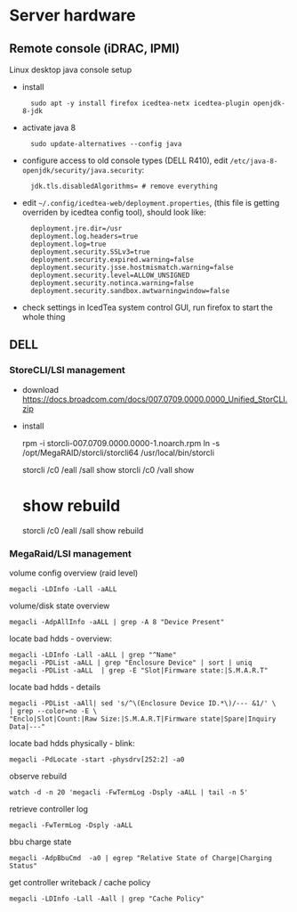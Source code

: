 Server hardware
===============

Remote console (iDRAC, IPMI)
----------------------------

Linux desktop java console setup

* install

        sudo apt -y install firefox icedtea-netx icedtea-plugin openjdk-8-jdk

* activate java 8

        sudo update-alternatives --config java

* configure access to old console types (DELL R410), edit `/etc/java-8-openjdk/security/java.security`:

        jdk.tls.disabledAlgorithms= # remove everything

* edit `~/.config/icedtea-web/deployment.properties`, (this file is getting overriden by icedtea config tool), should look like:

        deployment.jre.dir=/usr
        deployment.log.headers=true
        deployment.log=true
        deployment.security.SSLv3=true
        deployment.security.expired.warning=false
        deployment.security.jsse.hostmismatch.warning=false
        deployment.security.level=ALLOW_UNSIGNED
        deployment.security.notinca.warning=false
        deployment.security.sandbox.awtwarningwindow=false

* check settings in IcedTea system control GUI, run firefox to start the whole thing


## DELL

### StoreCLI/LSI management


* download https://docs.broadcom.com/docs/007.0709.0000.0000_Unified_StorCLI.zip
* install

    rpm -i storcli-007.0709.0000.0000-1.noarch.rpm
    ln -s /opt/MegaRAID/storcli/storcli64 /usr/local/bin/storcli

    storcli /c0 /eall /sall show
    storcli /c0 /vall show

    # show rebuild
    storcli /c0 /eall /sall show rebuild


### MegaRaid/LSI management

volume config overview (raid level)

	megacli -LDInfo -Lall -aALL

volume/disk state overview

	megacli -AdpAllInfo -aALL | grep -A 8 "Device Present"


locate bad hdds - overview:

	megacli -LDInfo -Lall -aALL | grep "^Name"
	megacli -PDList -aALL | grep "Enclosure Device" | sort | uniq
	megacli -PDList -aALL  | grep -E "Slot|Firmware state:|S.M.A.R.T"

locate bad hdds - details

	megacli -PDList -aAll| sed 's/^\(Enclosure Device ID.*\)/--- &1/' \
	| grep --color=no -E \
	"Enclo|Slot|Count:|Raw Size:|S.M.A.R.T|Firmware state|Spare|Inquiry Data|---"


locate bad hdds physically - blink:

	megacli -PdLocate -start -physdrv[252:2] -a0

observe rebuild

	watch -d -n 20 'megacli -FwTermLog -Dsply -aALL | tail -n 5'

retrieve controller log

    megacli -FwTermLog -Dsply -aALL

bbu charge state

    megacli -AdpBbuCmd  -a0 | egrep "Relative State of Charge|Charging Status"

get controller writeback / cache policy

    megacli -LDInfo -Lall -Aall | grep "Cache Policy"
